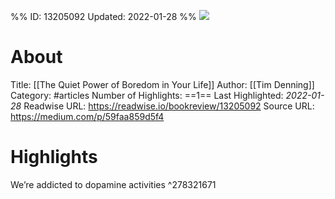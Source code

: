 %%
ID: 13205092
Updated: 2022-01-28
%%
![](https://readwise-assets.s3.amazonaws.com/static/images/article2.74d541386bbf.png)

# About
Title: [[The Quiet Power of Boredom in Your Life]]
Author: [[Tim Denning]]
Category: #articles
Number of Highlights: ==1==
Last Highlighted: *2022-01-28*
Readwise URL: https://readwise.io/bookreview/13205092
Source URL: https://medium.com/p/59faa859d5f4


# Highlights 
We’re addicted to dopamine activities  ^278321671

